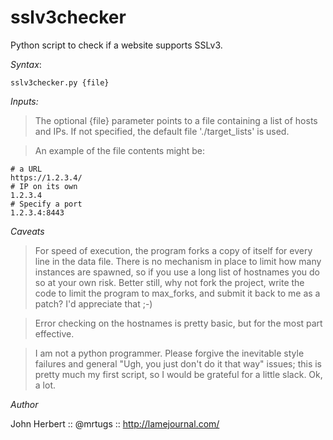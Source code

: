 sslv3checker
============

Python script to check if a website supports SSLv3.

*Syntax*:

`sslv3checker.py {file}`

*Inputs:*

>The optional {file} parameter points to a file containing a list of hosts and IPs. If not specified, the default file './target\_lists' is used.

>An example of the file contents might be:

    # a URL
    https://1.2.3.4/
    # IP on its own
    1.2.3.4
    # Specify a port
    1.2.3.4:8443

*Caveats*

>For speed of execution, the program forks a copy of itself for every line in the data file. There is no mechanism in place to limit how many instances are spawned, so if you use a long list of hostnames you do so at your own risk. Better still, why not fork the project, write the code to limit the program to max\_forks, and submit it back to me as a patch? I'd appreciate that ;-)

>Error checking on the hostnames is pretty basic, but for the most part effective.

>I am not a python programmer. Please forgive the inevitable style failures and general "Ugh, you just don't do it that way" issues; this is pretty much my first script, so I would be grateful for a little slack. Ok, a lot.

*Author*

John Herbert  ::  @mrtugs  ::  http://lamejournal.com/
